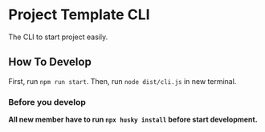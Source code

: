 # Project Template CLI

The CLI to start project easily.

## How To Develop

First, run `npm run start`.
Then, run `node dist/cli.js` in new terminal.

### Before you develop

**All new member have to run `npx husky install` before start development.**
